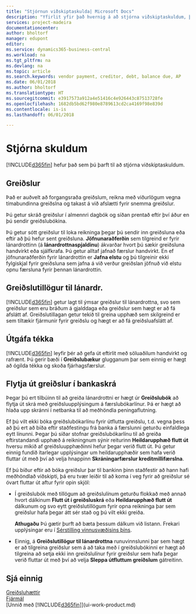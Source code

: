 ```yaml
---
title: "Stjórnun viðskiptaskulda| Microsoft Docs"
description: "Yfirlit yfir það hvernig á að stjórna viðskiptaskuldum, þar á meðal greiðslum lánardrottna, lánveitendum, skuldum og gjaldfallinni stöðu."
services: project-madeira
documentationcenter: 
author: bholtorf
manager: edupont
editor: 
ms.service: dynamics365-business-central
ms.workload: na
ms.tgt_pltfrm: na
ms.devlang: na
ms.topic: article
ms.search.keywords: vendor payment, creditor, debt, balance due, AP
ms.date: 06/01/2018
ms.author: bholtorf
ms.translationtype: HT
ms.sourcegitcommit: e3917573a912a4e51416c4e926443c87513728fe
ms.openlocfilehash: 1682db5bd62f980e8789613cd2ca4169f98e839d
ms.contentlocale: is-is
ms.lasthandoff: 06/01/2018

---
```

# <a name="managing-payables"></a>Stjórna skuldum
[!INCLUDE[d365fin](includes/d365fin_md.md)] hefur það sem þú þarft til að stjórna viðskiptaskuldum.  

## <a name="payments"></a>Greiðslur
Það er auðvelt að forgangsraða greiðslum, reikna með viðurlögum vegna tímabundinna greiðslna og takast á við afslætti fyrir snemma greiðslur.

Þú getur skráð greiðslur í almennri dagbók og síðan prentað eftir því áður en þú sendir greiðslubókina.

Þú getur sótt greiðslur til loka reikninga þegar þú sendir inn greiðsluna eða eftir að þú hefur sent greiðsluna. **Jöfnunaraðferðin** sem tilgreind er fyrir lánardrottinn (á **lánardrottnaspjaldinu**) ákvarðar hvort þú sækir greiðsluna handvirkt eða sjálfkrafa. Þú getur alltaf jafnað færslur handvirkt. En ef jöfnunaraðferðin fyrir lánardrottin er **Jafna elstu** og þú tilgreinir ekki fylgiskjal fyrir greiðsluna sem jafna á við verður greiðslan jöfnuð við elstu opnu færsluna fyrir þennan lánardrottin.

## <a name="suggest-vendor-payments"></a>Greiðslutillögur til lánardr.
[!INCLUDE[d365fin](includes/d365fin_md.md)] getur lagt til ýmsar greiðslur til lánardrottna, svo sem greiðslur sem eru bráðum á gjalddaga eða greiðslur sem hægt er að fá afslátt af. Greiðslutillagan getur tekið til greina upphæð sem skilgreind er sem tiltækir fjármunir fyrir greiðslu og hægt er að fá greiðsluafslátt af.

## <a name="issue-checks"></a>Útgáfa tékka
[!INCLUDE[d365fin](includes/d365fin_md.md)] leyfir þér að gefa út eftirlit með söluaðilum handvirkt og rafrænt. Þú gerir bæði í **Greiðslubækur** glugganum þar sem einnig er hægt að ógilda tékka og skoða fjárhagsfærslur.

## <a name="export-payments-to-a-bank-file"></a>Flytja út greiðslur í bankaskrá
Þegar þú ert tilbúinn til að greiða lánardrottni er hægt úr **Greiðslubók** að flytja út skrá með greiðsluupplýsingum á færslubókarlínur. Þá er hægt að hlaða upp skránni í netbanka til að meðhöndla peningaflutning.

Ef þú vilt ekki bóka greiðslubókarlínu fyrir útflutta greiðslu, t.d. vegna þess að þú ert að bíða eftir staðfestingu frá banka á færslunni geturðu einfaldlega eytt línunni. Þegar þú síðar stofnar greiðslubókarlínu til að greiða eftirstandandi upphæð á reikningnum sýnir reiturinn **Heildarupphæð flutt út** hversu mikið af greiðsluupphæðinni hefur þegar verið flutt út. Þú getur einnig fundið ítarlegar upplýsingar um heildarupphæðir sem hafa verið fluttar út með því að velja hnappinn **Skráningarfærslur kreditmillifærslna**.

Ef þú bíður eftir að bóka greiðslur þar til bankinn þinn staðfestir að hann hafi meðhöndlað viðskipti, þá eru tvær leiðir til að koma í veg fyrir að greiðslur sé óvart fluttar út aftur fyrir opin skjöl:  

* Í greiðslubók með tillögum að greiðslulínum geturðu flokkað með annað hvort dálkinum **Flutt út í greiðsluskrá** eða **Heildarupphæð flutt út** dálkunum og svo eytt greiðslutillögum fyrir opna reikninga þar sem greiðslur hafa þegar átt sér stað og þú vilt ekki greiða.

    **Athugaðu** Þú gætir þurft að bæta þessum dálkum við listann. Frekari upplýsingar eru í [Sérstilling vinnusvæðisins þíns](ui-personalization-user.md).  
* Einnig, á **Greiðslutillögur til lánardrottna** runuvinnslunni þar sem hægt er að tilgreina greiðslur sem á að taka með í greiðslubókinni er hægt að tilgreina að setja ekki inn greiðslulínur fyrir greiðslur sem hafa þegar verið fluttar út með því að velja **Sleppa útfluttum greiðslum** gátreitinn.

## <a name="see-also"></a>Sjá einnig
[Greiðsluhættir](finance-payment-methods.md)  
[Fjármál](finance.md)  
[Unnið með [!INCLUDE[d365fin](includes/d365fin_md.md)]](ui-work-product.md)

